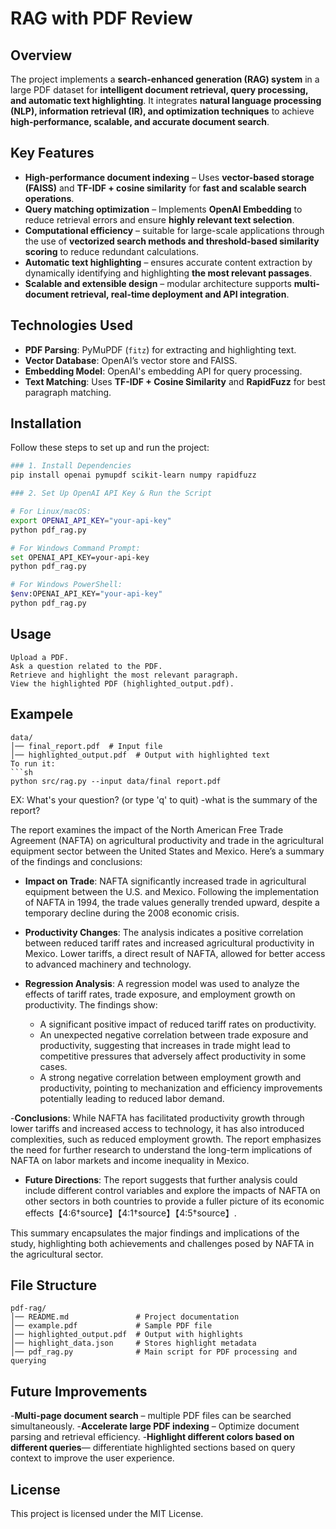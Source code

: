 # RAG with PDF Review

## Overview
The project implements a **search-enhanced generation (RAG) system** in a large PDF dataset for **intelligent document retrieval, query processing, and automatic text highlighting**.
It integrates **natural language processing (NLP), information retrieval (IR), and optimization techniques** to achieve **high-performance, scalable, and accurate document search**.

## Key Features
- **High-performance document indexing** – Uses **vector-based storage (FAISS)** and **TF-IDF + cosine similarity** for **fast and scalable search operations**.
- **Query matching optimization** – Implements **OpenAI Embedding** to reduce retrieval errors and ensure **highly relevant text selection**.
- **Computational efficiency** – suitable for large-scale applications through the use of **vectorized search methods and threshold-based similarity scoring** to reduce redundant calculations.
- **Automatic text highlighting** – ensures accurate content extraction by dynamically identifying and highlighting **the most relevant passages**.
- **Scalable and extensible design** – modular architecture supports **multi-document retrieval, real-time deployment and API integration**.

## Technologies Used
- **PDF Parsing**: PyMuPDF (`fitz`) for extracting and highlighting text.
- **Vector Database**: OpenAI’s vector store and FAISS.
- **Embedding Model**: OpenAI's embedding API for query processing.
- **Text Matching**: Uses **TF-IDF + Cosine Similarity** and **RapidFuzz** for best paragraph matching.

## Installation
Follow these steps to set up and run the project:

```sh
### 1. Install Dependencies
pip install openai pymupdf scikit-learn numpy rapidfuzz

### 2. Set Up OpenAI API Key & Run the Script

# For Linux/macOS:
export OPENAI_API_KEY="your-api-key"
python pdf_rag.py

# For Windows Command Prompt:
set OPENAI_API_KEY=your-api-key
python pdf_rag.py

# For Windows PowerShell:
$env:OPENAI_API_KEY="your-api-key"
python pdf_rag.py
```

## Usage
```
Upload a PDF.
Ask a question related to the PDF.
Retrieve and highlight the most relevant paragraph.
View the highlighted PDF (highlighted_output.pdf).
```
## Exampele
```
data/
│── final_report.pdf  # Input file
│── highlighted_output.pdf  # Output with highlighted text
To run it:
```sh
python src/rag.py --input data/final report.pdf
```
EX:
What's your question? (or type 'q' to quit)
-what is the summary of the report?

The report examines the impact of the North American Free Trade Agreement (NAFTA) on agricultural productivity and trade in the agricultural equipment sector between the United States and Mexico. Here’s a summary of the findings and conclusions:

- **Impact on Trade**: NAFTA significantly increased trade in agricultural equipment between the U.S. and Mexico. Following the implementation of NAFTA in 1994, the trade values generally trended upward, despite a temporary decline during the 2008 economic crisis.

- **Productivity Changes**: The analysis indicates a positive correlation between reduced tariff rates and increased agricultural productivity in Mexico. Lower tariffs, a direct result of NAFTA, allowed for better access to advanced machinery and technology.

- **Regression Analysis**: A regression model was used to analyze the effects of tariff rates, trade exposure, and employment growth on productivity. The findings show:
   - A significant positive impact of reduced tariff rates on productivity.
   - An unexpected negative correlation between trade exposure and productivity, suggesting that increases in trade might lead to competitive pressures that adversely affect productivity in some cases.
   - A strong negative correlation between employment growth and productivity, pointing to mechanization and efficiency improvements potentially leading to reduced labor demand.

-**Conclusions**: While NAFTA has facilitated productivity growth through lower tariffs and increased access to technology, it has also introduced complexities, such as reduced employment growth. The report emphasizes the need for further research to understand the long-term implications of NAFTA on labor markets and income inequality in Mexico.

- **Future Directions**: The report suggests that further analysis could include different control variables and explore the impacts of NAFTA on other sectors in both countries to provide a fuller picture of its economic effects【4:6†source】【4:1†source】【4:5†source】.

This summary encapsulates the major findings and implications of the study, highlighting both achievements and challenges posed by NAFTA in the agricultural sector.

## File Structure
```
pdf-rag/
│── README.md               # Project documentation
│── example.pdf             # Sample PDF file
│── highlighted_output.pdf  # Output with highlights
│── highlight_data.json     # Stores highlight metadata
│── pdf_rag.py              # Main script for PDF processing and querying
```

## Future Improvements

-**Multi-page document search** – multiple PDF files can be searched simultaneously.
-**Accelerate large PDF indexing** – Optimize document parsing and retrieval efficiency.
-**Highlight different colors based on different queries**— differentiate highlighted sections based on query context to improve the user experience.


## License
This project is licensed under the MIT License.
